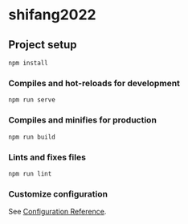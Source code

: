 <!--
 * @Author: ddvlhr 354874258@qq.com
 * @Date: 2022-07-28 16:24:16
 * @LastEditors: ddvlhr 354874258@qq.com
 * @LastEditTime: 2022-10-27 23:17:07
 * @FilePath: /frontend/README.md
 * @Description: 
-->
# shifang2022

## Project setup
```
npm install
```

### Compiles and hot-reloads for development
```
npm run serve
```

### Compiles and minifies for production
```
npm run build
```

### Lints and fixes files
```
npm run lint
```

### Customize configuration
See [Configuration Reference](https://cli.vuejs.org/config/).
